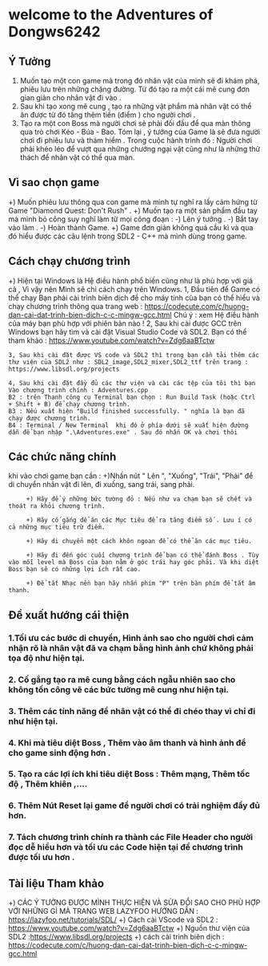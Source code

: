 # welcome to the Adventures of Dongws6242

## Ý Tưởng
1. Muốn tạo một con game mà trong đó nhân vật của mình sẽ đi khám phá, phiêu lưu trên những chặng đường. Từ đó tạo ra một cái mê cung đơn gian giản cho nhân vật đi vào .
2. Sau khi tạo xong mê cung , tạo ra những vật phẩm mà nhân vật có thể ăn được từ đó tăng thêm tiền (điểm ) cho người chơi .
3. Tạo ra một con Boss mà người chơi sẽ phải đối đầu để qua màn thông qua trò chơi Kéo - Búa - Bao.
Tóm lại , ý tưởng của Game là sẽ đưa người chơi đi phiêu lưu và thám hiểm . Trong cuộc hành trình đó : Người chơi phải khéo léo để vượt qua những chướng ngại vật cũng như là những thử thách để nhân vật có thể qua màn.

## Vì sao chọn game
+) Muốn phiêu lưu thông qua con game mà mình tự nghĩ ra  lấy cảm hứng từ Game "Diamond Quest: Don't Rush" .
+) Muốn tạo ra một sản phẩm đầu tay mà mình bỏ công suy nghĩ làm từ mọi công đoạn :
    -) Lên ý tưởng .
    -) Bắt tay vào làm .
    -) Hoàn thành Game.
+) Game đơn giản không quá cầu kì và qua đó hiểu được các câu lệnh trong SDL2 - C++ mà mình dùng trong game.

## Cách chạy chương trình 
+) Hiện tại Windows là Hệ điều hành phổ biến cũng như là phù hợp với giá cả , Vì vậy nên  Mình sẽ chỉ cách chạy trên Windows.
    1, Đầu tiên để Game có thể chạy Bạn phải cài trình biên dịch để cho máy tính của bạn có thể hiểu và chạy  chương trình thông qua  trang web : https://codecute.com/c/huong-dan-cai-dat-trinh-bien-dich-c-c-mingw-gcc.html
     Chú ý : xem Hệ điều hành của máy bạn phù hợp với phiên bản nào !
    2, Sau khi cài được GCC trên Windows bạn hãy tìm và cài đặt  Visual Studio Code và SDL2.
    Bạn có thể tham khảo : https://www.youtube.com/watch?v=Zdg6aaBTctw

    3, Sau khi cài đặt được VS code và SDL2 thì trong bạn cần tải thêm các thư viện của SDL2 như : SDL2_image,SDL2_mixer,SDL2_ttf trên trang : https://www.libsdl.org/projects

    4, Sau khi cài đặt đầy đủ các thư viện và cài các tệp của tôi thì bạn Vào chương trình chính : Adventures.cpp 
    B2 : trên Thanh công cụ Terminal bạn chọn : Run Build Task (hoặc Ctrl + Shift + B) để chạy chương trình.
    B3 : Nếu xuất hiện "Build finished successfully. " nghĩa là bạn đã chạy được chương trình.
    B4 : Terminal / New Terminal  khi đó ở phía dưới sẽ xuất hiện đường dẫn để bạn nhập ".\Adventures.exe" . Sau đó nhấn OK và chơi thôi

## Các chức năng chính 
 khi vào chơi game bạn cần : 
         +)Nhấn nút " Lên ", "Xuống", "Trái", "Phải" để di chuyển nhân vật đi lên, đi xuống, sang trái, sang phải.

         +) Hãy để ý những bức tường đỏ : Nếu như va chạm bạn sẽ chết và thoát ra khỏi chương trình.

         +) Hãy cố gắng để ăn các Mục tiêu để ra tăng điểm số . Lưu í có cả những mục tiêu trừ điểm.

         +) Hãy di chuyển một cách khôn ngoan để có thể ăn các mục tiêu.

         +) Hãy đi đến góc cuối chương trình để bạn có thể đánh Boss . Tùy vào mỗi level mà Boss của bạn nằm ở góc trái hay góc phải. Và khi diệt Boss bạn sẽ có những lợi ích rất cao.

         +) Để tắt Nhạc nền bạn hãy nhấn phím "P" trên bàn phím để tắt âm thanh.

## Đề xuất hướng cái thiện

### 1.Tối ưu các bước di chuyển, Hình ảnh sao cho người chơi cảm nhận rõ là nhân vật đã va chạm bằng hình ảnh chứ không phải tọa độ như hiện tại.

### 2. Cố gắng tạo ra mê cung bằng cách ngẫu nhiên sao cho không tốn công vẽ các bức tường mê cung như hiện tại.

### 3. Thêm các tính năng để nhân vật có thể đi chéo thay vì chỉ đi như hiện tại. 

### 4. Khi mà tiêu diệt Boss , Thêm vào âm thanh và hình ảnh để cho game sinh động hơn .

### 5. Tạo ra các  lợi ích khi tiêu diệt  Boss : Thêm mạng, Thêm tốc độ , Thêm khiên ,....

### 6. Thêm Nút Reset lại game để người chơi có trải nghiệm đầy đủ hơn.

### 7. Tách  chương trình chính ra thành các File Header cho người đọc dễ hiểu hơn  và tối ưu các Code hiện tại để chương trình được tối ưu hơn .

## Tài liệu Tham khảo
+) CÁC Ý TƯỞNG ĐƯỢC MÌNH THỰC HIỆN VÀ SỬA ĐỔI  SAO CHO PHÙ HỢP VỚI NHỮNG GÌ MÀ TRANG WEB LAZYFOO HƯỚNG DẪN : https://lazyfoo.net/tutorials/SDL/
+) Cách cài VScode và SDL2 : https://www.youtube.com/watch?v=Zdg6aaBTctw
+) Nguồn thư viện của SDL2 :https://www.libsdl.org/projects
+) cách cài trình biên dịch : https://codecute.com/c/huong-dan-cai-dat-trinh-bien-dich-c-c-mingw-gcc.html



